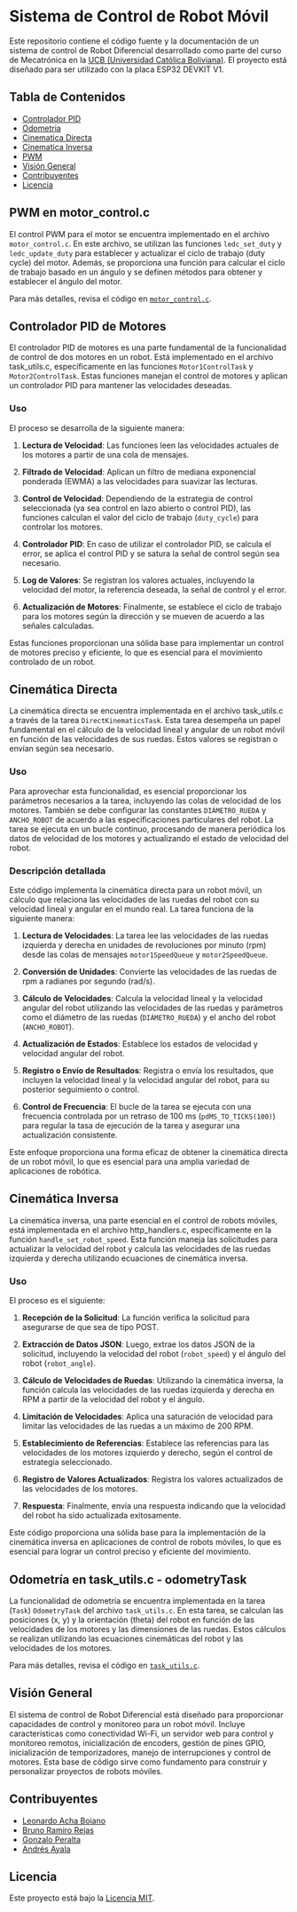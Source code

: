 # Sistema de Control de Robot Móvil

Este repositorio contiene el código fuente y la documentación de un sistema de control de Robot Diferencial desarrollado como parte del curso de Mecatrónica en la [UCB (Universidad Católica Boliviana)](https://www.scz.ucb.edu.bo). 
El proyecto está diseñado para ser utilizado con la placa ESP32 DEVKIT V1.

## Tabla de Contenidos
- [Controlador PID](#Controlador-PID)
- [Odometria](#Odometria)
- [Cinematica Directa](#Cinematica-Directa) 
- [Cinematica Inversa](#Cinematica-Inversa)
- [PWM](#PWM)
- [Visión General](#visión-general)
- [Contribuyentes](#contribuyentes)
- [Licencia](#licencia)

## PWM en motor_control.c

El control PWM para el motor se encuentra implementado en el archivo `motor_control.c`. En este archivo, se utilizan las funciones `ledc_set_duty` y `ledc_update_duty` para establecer y actualizar el ciclo de trabajo (duty cycle) del motor. Además, se proporciona una función para calcular el ciclo de trabajo basado en un ángulo y se definen métodos para obtener y establecer el ángulo del motor.

Para más detalles, revisa el código en [`motor_control.c`](ruta/a/motor_control.c).


## Controlador PID de Motores

El controlador PID de motores es una parte fundamental de la funcionalidad de control de dos motores en un robot. Está implementado en el archivo task_utils.c, específicamente en las funciones `Motor1ControlTask` y `Motor2ControlTask`. Estas funciones manejan el control de motores y aplican un controlador PID para mantener las velocidades deseadas.

### Uso

El proceso se desarrolla de la siguiente manera:

1. **Lectura de Velocidad**: Las funciones leen las velocidades actuales de los motores a partir de una cola de mensajes.

2. **Filtrado de Velocidad**: Aplican un filtro de mediana exponencial ponderada (EWMA) a las velocidades para suavizar las lecturas.

3. **Control de Velocidad**: Dependiendo de la estrategia de control seleccionada (ya sea control en lazo abierto o control PID), las funciones calculan el valor del ciclo de trabajo (`duty_cycle`) para controlar los motores.

4. **Controlador PID**: En caso de utilizar el controlador PID, se calcula el error, se aplica el control PID y se satura la señal de control según sea necesario.

5. **Log de Valores**: Se registran los valores actuales, incluyendo la velocidad del motor, la referencia deseada, la señal de control y el error.

6. **Actualización de Motores**: Finalmente, se establece el ciclo de trabajo para los motores según la dirección y se mueven de acuerdo a las señales calculadas.

Estas funciones proporcionan una sólida base para implementar un control de motores preciso y eficiente, lo que es esencial para el movimiento controlado de un robot.



## Cinemática Directa 

La cinemática directa se encuentra implementada en el archivo task_utils.c a través de la tarea `DirectKinematicsTask`. Esta tarea desempeña un papel fundamental en el cálculo de la velocidad lineal y angular de un robot móvil en función de las velocidades de sus ruedas. Estos valores se registran o envían según sea necesario.

### Uso

Para aprovechar esta funcionalidad, es esencial proporcionar los parámetros necesarios a la tarea, incluyendo las colas de velocidad de los motores. También se debe configurar las constantes `DIÁMETRO_RUEDA` y `ANCHO_ROBOT` de acuerdo a las especificaciones particulares del robot. La tarea se ejecuta en un bucle continuo, procesando de manera periódica los datos de velocidad de los motores y actualizando el estado de velocidad del robot.

### Descripción detallada

Este código implementa la cinemática directa para un robot móvil, un cálculo que relaciona las velocidades de las ruedas del robot con su velocidad lineal y angular en el mundo real. La tarea funciona de la siguiente manera:

1. **Lectura de Velocidades**: La tarea lee las velocidades de las ruedas izquierda y derecha en unidades de revoluciones por minuto (rpm) desde las colas de mensajes `motor1SpeedQueue` y `motor2SpeedQueue`.

2. **Conversión de Unidades**: Convierte las velocidades de las ruedas de rpm a radianes por segundo (rad/s).

3. **Cálculo de Velocidades**: Calcula la velocidad lineal y la velocidad angular del robot utilizando las velocidades de las ruedas y parámetros como el diámetro de las ruedas (`DIÁMETRO_RUEDA`) y el ancho del robot (`ANCHO_ROBOT`).

4. **Actualización de Estados**: Establece los estados de velocidad y velocidad angular del robot.

5. **Registro o Envío de Resultados**: Registra o envía los resultados, que incluyen la velocidad lineal y la velocidad angular del robot, para su posterior seguimiento o control.

6. **Control de Frecuencia**: El bucle de la tarea se ejecuta con una frecuencia controlada por un retraso de 100 ms (`pdMS_TO_TICKS(100)`) para regular la tasa de ejecución de la tarea y asegurar una actualización consistente.

Este enfoque proporciona una forma eficaz de obtener la cinemática directa de un robot móvil, lo que es esencial para una amplia variedad de aplicaciones de robótica.

## Cinemática Inversa 

La cinemática inversa, una parte esencial en el control de robots móviles, está implementada en el archivo http_handlers.c, específicamente en la función `handle_set_robot_speed`. Esta función maneja las solicitudes para actualizar la velocidad del robot y calcula las velocidades de las ruedas izquierda y derecha utilizando ecuaciones de cinemática inversa.

### Uso

El proceso es el siguiente:

1. **Recepción de la Solicitud**: La función verifica la solicitud para asegurarse de que sea de tipo POST.

2. **Extracción de Datos JSON**: Luego, extrae los datos JSON de la solicitud, incluyendo la velocidad del robot (`robot_speed`) y el ángulo del robot (`robot_angle`).

3. **Cálculo de Velocidades de Ruedas**: Utilizando la cinemática inversa, la función calcula las velocidades de las ruedas izquierda y derecha en RPM a partir de la velocidad del robot y el ángulo.

4. **Limitación de Velocidades**: Aplica una saturación de velocidad para limitar las velocidades de las ruedas a un máximo de 200 RPM.

5. **Establecimiento de Referencias**: Establece las referencias para las velocidades de los motores izquierdo y derecho, según el control de estrategia seleccionado.

6. **Registro de Valores Actualizados**: Registra los valores actualizados de las velocidades de los motores.

7. **Respuesta**: Finalmente, envía una respuesta indicando que la velocidad del robot ha sido actualizada exitosamente.

Este código proporciona una sólida base para la implementación de la cinemática inversa en aplicaciones de control de robots móviles, lo que es esencial para lograr un control preciso y eficiente del movimiento.

## Odometría en task_utils.c - odometryTask

La funcionalidad de odometría se encuentra implementada en la tarea (`Task`) `OdometryTask` del archivo `task_utils.c`. En esta tarea, se calculan las posiciones (x, y) y la orientación (theta) del robot en función de las velocidades de los motores y las dimensiones de las ruedas. Estos cálculos se realizan utilizando las ecuaciones cinemáticas del robot y las velocidades de los motores.

Para más detalles, revisa el código en [`task_utils.c`](ruta/a/task_utils.c).

## Visión General

El sistema de control de Robot Diferencial está diseñado para proporcionar capacidades de control y monitoreo para un robot móvil. Incluye características como conectividad Wi-Fi, un servidor web para control y monitoreo remotos, inicialización de encoders, gestión de pines GPIO, inicialización de temporizadores, manejo de interrupciones y control de motores. Esta base de código sirve como fundamento para construir y personalizar proyectos de robots móviles.

## Contribuyentes

- [Leonardo Acha Boiano]((https://github.com/leonardoAB1))
- [Bruno Ramiro Rejas]()
- [Gonzalo Peralta]()
- [Andrés Ayala]()

## Licencia

Este proyecto está bajo la [Licencia MIT](LICENSE).
